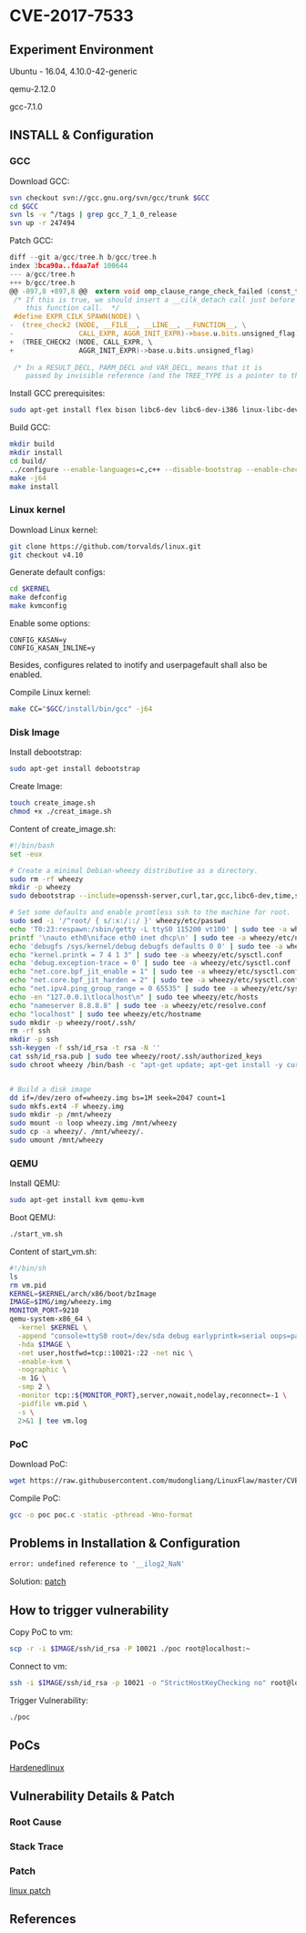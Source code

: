 # CVE-2017-7533

## Experiment Environment

Ubuntu - 16.04, 4.10.0-42-generic

qemu-2.12.0

gcc-7.1.0

## INSTALL & Configuration

### GCC
Download GCC:
``` bash
svn checkout svn://gcc.gnu.org/svn/gcc/trunk $GCC
cd $GCC
svn ls -v ^/tags | grep gcc_7_1_0_release
svn up -r 247494
```

Patch GCC:
``` c
diff --git a/gcc/tree.h b/gcc/tree.h
index 3bca90a..fdaa7af 100644
--- a/gcc/tree.h
+++ b/gcc/tree.h
@@ -897,8 +897,8 @@  extern void omp_clause_range_check_failed (const_tree, const char *, int,
 /* If this is true, we should insert a __cilk_detach call just before
    this function call.  */
 #define EXPR_CILK_SPAWN(NODE) \
-  (tree_check2 (NODE, __FILE__, __LINE__, __FUNCTION__, \
-                CALL_EXPR, AGGR_INIT_EXPR)->base.u.bits.unsigned_flag)
+  (TREE_CHECK2 (NODE, CALL_EXPR, \
+                AGGR_INIT_EXPR)->base.u.bits.unsigned_flag)
 
 /* In a RESULT_DECL, PARM_DECL and VAR_DECL, means that it is
    passed by invisible reference (and the TREE_TYPE is a pointer to the true
```

Install GCC prerequisites:
``` bash
sudo apt-get install flex bison libc6-dev libc6-dev-i386 linux-libc-dev linux-libc-dev:i386 libgmp3-dev libmpfr-dev libmpc-dev build-essential bc
```

Build GCC:
``` bash
mkdir build
mkdir install
cd build/
../configure --enable-languages=c,c++ --disable-bootstrap --enable-checking=no --with-gnu-as --with-gnu-ld --with-ld=/usr/bin/ld.bfd --disable-multilib --prefix=$GCC/install/
make -j64
make install
```

### Linux kernel
Download Linux kernel:
``` bash
git clone https://github.com/torvalds/linux.git
git checkout v4.10
```

Generate default configs:
``` bash
cd $KERNEL
make defconfig
make kvmconfig
```
Enable some options:
```
CONFIG_KASAN=y
CONFIG_KASAN_INLINE=y
```
Besides, configures related to inotify and userpagefault shall also be enabled.

Compile Linux kernel:
``` bash
make CC="$GCC/install/bin/gcc" -j64
```
### Disk Image

Install debootstrap:
``` bash
sudo apt-get install debootstrap
```

Create Image:
``` bash
touch create_image.sh
chmod +x ./creat_image.sh
```

Content of create_image.sh:
``` bash
#!/bin/bash
set -eux

# Create a minimal Debian-wheezy distributive as a directory.
sudo rm -rf wheezy
mkdir -p wheezy
sudo debootstrap --include=openssh-server,curl,tar,gcc,libc6-dev,time,strace,sudo,less,psmisc wheezy wheezy

# Set some defaults and enable promtless ssh to the machine for root.
sudo sed -i '/^root/ { s/:x:/::/ }' wheezy/etc/passwd
echo 'T0:23:respawn:/sbin/getty -L ttyS0 115200 vt100' | sudo tee -a wheezy/etc/inittab
printf '\nauto eth0\niface eth0 inet dhcp\n' | sudo tee -a wheezy/etc/network/interfaces
echo 'debugfs /sys/kernel/debug debugfs defaults 0 0' | sudo tee -a wheezy/etc/fstab
echo "kernel.printk = 7 4 1 3" | sudo tee -a wheezy/etc/sysctl.conf
echo 'debug.exception-trace = 0' | sudo tee -a wheezy/etc/sysctl.conf
echo "net.core.bpf_jit_enable = 1" | sudo tee -a wheezy/etc/sysctl.conf
echo "net.core.bpf_jit_harden = 2" | sudo tee -a wheezy/etc/sysctl.conf
echo "net.ipv4.ping_group_range = 0 65535" | sudo tee -a wheezy/etc/sysctl.conf
echo -en "127.0.0.1\tlocalhost\n" | sudo tee wheezy/etc/hosts
echo "nameserver 8.8.8.8" | sudo tee -a wheezy/etc/resolve.conf
echo "localhost" | sudo tee wheezy/etc/hostname
sudo mkdir -p wheezy/root/.ssh/
rm -rf ssh
mkdir -p ssh
ssh-keygen -f ssh/id_rsa -t rsa -N ''
cat ssh/id_rsa.pub | sudo tee wheezy/root/.ssh/authorized_keys
sudo chroot wheezy /bin/bash -c "apt-get update; apt-get install -y curl tar time strace gcc make sysbench git vim screen usbutils gdb"


# Build a disk image
dd if=/dev/zero of=wheezy.img bs=1M seek=2047 count=1
sudo mkfs.ext4 -F wheezy.img
sudo mkdir -p /mnt/wheezy
sudo mount -o loop wheezy.img /mnt/wheezy
sudo cp -a wheezy/. /mnt/wheezy/.
sudo umount /mnt/wheezy
```
### QEMU

Install QEMU:
``` bash
sudo apt-get install kvm qemu-kvm
```

Boot QEMU:
``` bash
./start_vm.sh
```

Content of start_vm.sh:
``` bash
#!/bin/sh
ls
rm vm.pid
KERNEL=$KERNEL/arch/x86/boot/bzImage
IMAGE=$IMG/img/wheezy.img
MONITOR_PORT=9210
qemu-system-x86_64 \
  -kernel $KERNEL \
  -append "console=ttyS0 root=/dev/sda debug earlyprintk=serial oops=panic panic_on_warn=1 ftrace_dump_on_oops=orig_cpu" \
  -hda $IMAGE \
  -net user,hostfwd=tcp::10021-:22 -net nic \
  -enable-kvm \
  -nographic \
  -m 1G \
  -smp 2 \
  -monitor tcp::${MONITOR_PORT},server,nowait,nodelay,reconnect=-1 \
  -pidfile vm.pid \
  -s \
  2>&1 | tee vm.log
```
### PoC
Download PoC:
``` bash
wget https://raw.githubusercontent.com/mudongliang/LinuxFlaw/master/CVE-2017-7533/poc.c
```

Compile PoC:
``` bash
gcc -o poc poc.c -static -pthread -Wno-format
```

## Problems in Installation & Configuration
``` bash
error: undefined reference to '__ilog2_NaN'
```
Solution: [patch](https://git.kernel.org/cgit/linux/kernel/git/torvalds/linux.git/commit/?id=474c90156c8dcc2fa815e6716cc9394d7930cb9c)

## How to trigger vulnerability

Copy PoC to vm:
``` bash
scp -r -i $IMAGE/ssh/id_rsa -P 10021 ./poc root@localhost:~
```

Connect to vm:
``` bash
ssh -i $IMAGE/ssh/id_rsa -p 10021 -o "StrictHostKeyChecking no" root@localhost
```

Trigger Vulnerability:
``` bash
./poc
```

## PoCs

[Hardenedlinux](https://github.com/hardenedlinux/offensive_poc/blob/master/CVE-2017-7533/exploit.c)

## Vulnerability Details & Patch

### Root Cause

### Stack Trace

### Patch

[linux patch](https://github.com/torvalds/linux/commit/49d31c2f389acfe83417083e1208422b4091cd9e)
## References
